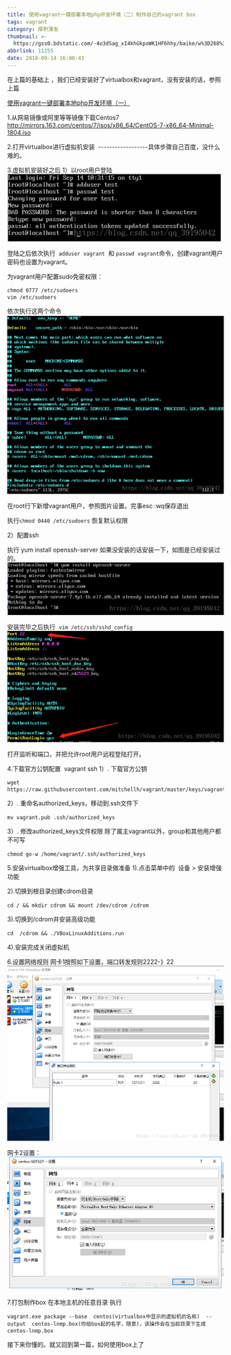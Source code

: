 ```yaml
---
title: 使用vagrant一键部署本地php开发环境（二）制作自己的vagrant box
tags: vagrant
category: 厚积薄发
thumbnail: >-
  https://gss0.bdstatic.com/-4o3dSag_xI4khGkpoWK1HF6hhy/baike/w%3D268%3Bg%3D0/sign=b7c0b9d9fc36afc30e0c38638b228cf9/203fb80e7bec54e7825eee07b2389b504fc26a7d.jpg
abbrlink: 11255
date: 2018-09-14 16:00:43
---
```

在上篇的基础上 ，我们已经安装好了virtualbox和vagrant，没有安装的话，参照上篇

[使用vagrant一键部署本地php开发环境（一）](/2018/09/14/使用vagrant一键部署本地php开发环境（一）/)

1.从网易镜像或阿里等等镜像下载Centos7
http://mirrors.163.com/centos/7/isos/x86_64/CentOS-7-x86_64-Minimal-1804.iso

2.打开virtualbox进行虚拟机安装 
------------------具体步骤自己百度，没什么难的。

3.虚拟机安装好之后
1）以root用户登陆
![登陆](/images/postsimages/20180914142203352.png)


登陆之后依次执行  `adduser vagrant`  和 `passwd vagrant`命令，创建vagrant用户密码也设置为vagrant。

为vagrant用户配置sudo免密权限：
```
chmod 0777 /etc/sudoers
vim /etc/sudoers
```

依次执行这两个命令
![设置免密](/images/postsimages/20180914143311492.png)


在root行下新增vagrant用户，参照图片设置。完事esc :wq保存退出

执行`chmod 0440 /etc/sudoers` 恢复默认权限

2）配置ssh

执行 yum install openssh-server 如果没安装的话安装一下，如图是已经安装过的。
![安装openssh](/images/postsimages/20180914142528988.png)


安装完毕之后执行  `vim /etc/ssh/sshd_config`
![配置ssh](/images/postsimages/20180914143918964.png)


打开监听和端口，并把允许root用户远程登陆打开。

4.下载官方公钥配置  vagrant ssh
1）. 下载官方公钥
```
wget https://raw.githubusercontent.com/mitchellh/vagrant/master/keys/vagrant.pub
```

2）. 重命名authorized_keys，移动到.ssh文件下

`mv vagrant.pub .ssh/authorized_keys`

3）. 修改authorized_keys文件权限 除了属主vagrant以外，group和其他用户都不可写

`chmod go-w /home/vagrant/.ssh/authorized_keys` 

5.安装virtualbox增强工具，为共享目录做准备
1).点击菜单中的  设备 > 安装增强功能

2).切换到根目录创建cdrom目录

`cd / && mkdir cdrom && mount /dev/cdrom /cdrom`

3).切换到/cdrom并安装高级功能

`cd  /cdrom && ./VBoxLinuxAdditions.run`

4).安装完成关闭虚拟机

6.设置网络规则
网卡1按照如下设置，端口转发规则2222-》22
![设置端口映射](/images/postsimages/20180914145119497.png)


网卡2设置：
![设置网络](/images/postsimages/20180914145227965.png)


7.打包制作box
在本地主机的任意目录 执行
```
vagrant.exe package --base  centos(virtualbox中显示的虚拟机的名称)  --output  centos-lnmp.box(你给box起的名字，随意)，该操作会在当前目录下生成  centos-lnmp.box 
```
接下来你懂的。就又回到第一篇，如何使用box上了